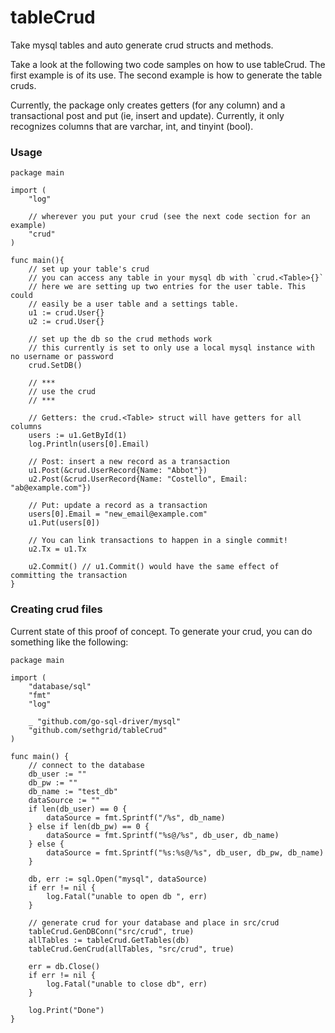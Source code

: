 tableCrud
=========

Take mysql tables and auto generate crud structs and methods.

Take a look at the following two code samples on how to use tableCrud. The first example is of its use. The second example is how to generate the table cruds. 

Currently, the package only creates getters (for any column) and a transactional post and put (ie, insert and update).  Currently, it only recognizes columns that are varchar, int, and tinyint (bool). 

### Usage

```
package main

import (
    "log"
    
    // wherever you put your crud (see the next code section for an example)
    "crud"
)

func main(){
	// set up your table's crud
	// you can access any table in your mysql db with `crud.<Table>{}`
	// here we are setting up two entries for the user table. This could 
	// easily be a user table and a settings table.
	u1 := crud.User{}
	u2 := crud.User{}

	// set up the db so the crud methods work
	// this currently is set to only use a local mysql instance with no username or password
	crud.SetDB()
	
	// ***
	// use the crud
	// ***
	
	// Getters: the crud.<Table> struct will have getters for all columns
	users := u1.GetById(1)
	log.Println(users[0].Email)
	
	// Post: insert a new record as a transaction
	u1.Post(&crud.UserRecord{Name: "Abbot"})
	u2.Post(&crud.UserRecord{Name: "Costello", Email: "ab@example.com"})
	
	// Put: update a record as a transaction
	users[0].Email = "new_email@example.com"
	u1.Put(users[0])
	
	// You can link transactions to happen in a single commit!
	u2.Tx = u1.Tx
	
	u2.Commit() // u1.Commit() would have the same effect of committing the transaction
}
```

### Creating crud files

Current state of this proof of concept. To generate your crud, you can do something like the following:

```
package main

import (
	"database/sql"
	"fmt"
	"log"

	_ "github.com/go-sql-driver/mysql"
	"github.com/sethgrid/tableCrud"
)

func main() {
	// connect to the database
	db_user := ""
	db_pw := ""
	db_name := "test_db"
	dataSource := ""
	if len(db_user) == 0 {
		dataSource = fmt.Sprintf("/%s", db_name)
	} else if len(db_pw) == 0 {
		dataSource = fmt.Sprintf("%s@/%s", db_user, db_name)
	} else {
		dataSource = fmt.Sprintf("%s:%s@/%s", db_user, db_pw, db_name)
	}

	db, err := sql.Open("mysql", dataSource)
	if err != nil {
		log.Fatal("unable to open db ", err)
	}
	
	// generate crud for your database and place in src/crud
	tableCrud.GenDBConn("src/crud", true)
	allTables := tableCrud.GetTables(db)
	tableCrud.GenCrud(allTables, "src/crud", true)

	err = db.Close()
	if err != nil {
		log.Fatal("unable to close db", err)
	}

	log.Print("Done")
}

```
